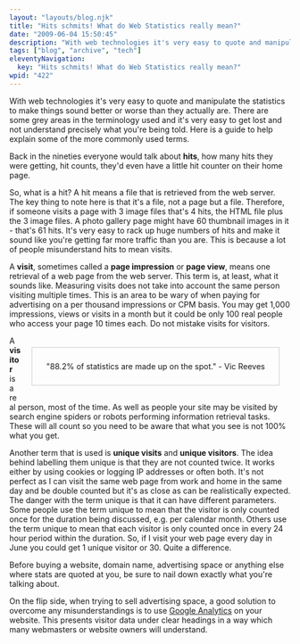 ```yaml
---
layout: "layouts/blog.njk"
title: "Hits schmits! What do Web Statistics really mean?"
date: "2009-06-04 15:50:45"
description: "With web technologies it's very easy to quote and manipulate the statistics to make things sound better or worse than they actually are"
tags: ["blog", "archive", "tech"]
eleventyNavigation:
  key: "Hits schmits! What do Web Statistics really mean?"
wpid: "422"
---
```


With web technologies it's very easy to quote and manipulate the statistics to make things sound better or worse than they actually are. There are some grey areas in the terminology used and it's very easy to get lost and not understand precisely what you're being told. Here is a guide to help explain some of the more commonly used terms.

Back in the nineties everyone would talk about <strong>hits</strong>, how many hits they were getting, hit counts, they'd even have a little hit counter on their home page.

So, what is a hit? A hit means a file that is retrieved from the web server. The key thing to note here is that it's a file, not a page but a file. Therefore, if someone visits a page with 3 image files that's 4 hits, the HTML file plus the 3 image files. A photo gallery page might have 60 thumbnail images in it - that's 61 hits. It's very easy to rack up huge numbers of hits and make it sound like you're getting far more traffic than you are. This is because a lot of people misunderstand hits to mean visits.

A <strong>visit</strong>, sometimes called a <strong>page impression</strong> or <strong>page view</strong>, means one retrieval of a web page from the web server. This term is, at least, what it sounds like. Measuring visits does not take into account the same person visiting multiple times. This is an area to be wary of when paying for advertising on a per thousand impressions or CPM basis. You may get 1,000 impressions, views or visits in a month but it could be only 100 real people who access your page 10 times each. Do not mistake visits for visitors.

<div style="border:solid 1px #CCCCCC;padding:25px;margin:20px;float:right">"88.2% of statistics are made up on the spot."
- Vic Reeves</div>
A <strong>visitor</strong> is a real person, most of the time. As well as people your site may be visited by search engine spiders or robots performing information retrieval tasks. These will all count so you need to be aware that what you see is not 100% what you get.

Another term that is used is <strong>unique visits</strong> and <strong>unique visitors</strong>. The idea behind labelling them unique is that they are not counted twice. It works either by using cookies or logging IP addresses or often both. It's not perfect as I can visit the same web page from work and home in the same day and be double counted but it's as close as can be realistically expected. The danger with the term unique is that it can have different parameters. Some people use the term unique to mean that the visitor is only counted once for the duration being discussed, e.g. per calendar month. Others use the term unique to mean that each visitor is only counted once in every 24 hour period within the duration. So, if I visit your web page every day in June you could get 1 unique visitor or 30. Quite a difference.

Before buying a website, domain name, advertising space or anything else where stats are quoted at you, be sure to nail down exactly what you're talking about.

On the flip side, when trying to sell advertising space, a good solution to overcome any misunderstandings is to use <a title="Google Analytics" href="http://www.google.com/analytics/" target="_blank">Google Analytics</a> on your website. This presents visitor data under clear headings in a way which many webmasters or website owners will understand.
